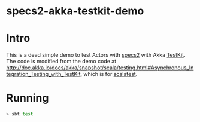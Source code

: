 specs2-akka-testkit-demo
========================

# Intro
This is a dead simple demo to test Actors with [specs2](http://etorreborre.github.io/specs2/) with Akka [TestKit](http://doc.akka.io/docs/akka/snapshot/scala/testing.html).  The code is modified from the demo code at http://doc.akka.io/docs/akka/snapshot/scala/testing.html#Asynchronous_Integration_Testing_with_TestKit, which is for [scalatest](http://www.scalatest.org/).

# Running
```bash
> sbt test
```
